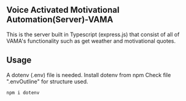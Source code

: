 ## Voice Activated Motivational Automation(Server)-VAMA
This is the server built in Typescript (express.js) that consist of all of VAMA's functionality such as get weather and motivational quotes.

## Usage
A dotenv (.env) file is needed. Install dotenv from npm 
Check file ".envOutline" for structure used.
```bash
npm i dotenv
```
